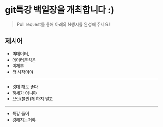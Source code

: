 # git특강 백일장을 개최합니다 :) 
> Pull request를 통해 아래의 N행시를 완성해 주세요!

## 제시어
- 빅데이터,
- 데이터분석은
- 이제부
- 터 시작이야
---
- 깃대 해도 좋다
- 허세가 아니야
- 브란(불안)해 하지 말고
---
- 특강 들어
- 강해지는거야
